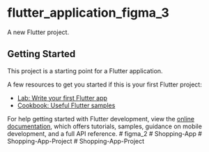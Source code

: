 # flutter_application_figma_3

A new Flutter project.

## Getting Started

This project is a starting point for a Flutter application.

A few resources to get you started if this is your first Flutter project:

- [Lab: Write your first Flutter app](https://docs.flutter.dev/get-started/codelab)
- [Cookbook: Useful Flutter samples](https://docs.flutter.dev/cookbook)

For help getting started with Flutter development, view the
[online documentation](https://docs.flutter.dev/), which offers tutorials,
samples, guidance on mobile development, and a full API reference.
#   f i g m a _ 2  
 #   S h o p p i n g - A p p  
 #   S h o p p i n g - A p p - P r o j e c t  
 #   S h o p p i n g - A p p - P r o j e c t  
 